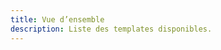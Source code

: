 ```yaml
---
title: Vue d’ensemble
description: Liste des templates disponibles.
---
```


<doc-template-overview></doc-template-overview>
